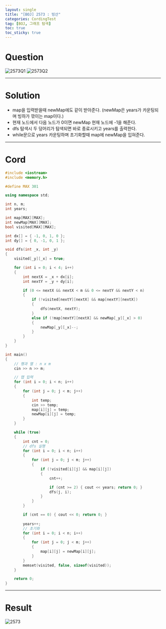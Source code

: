 ```yaml
---
layout: single
title: "[BOJ] 2573 : 빙산"
categories: CordingTest
tag: [BOJ, 그래프 탐색]
toc: true
toc_sticky: true
---
```


# Question
![2573Q1](https://user-images.githubusercontent.com/97664446/180218989-c6cc4e66-3810-4628-9a18-40176ee12c9b.PNG)
![2573Q2](https://user-images.githubusercontent.com/97664446/180218981-c1cfd5bf-bc1c-47cf-a6e5-e206471105e6.PNG)


***

# Solution
- map을 입력받을때 newMap에도 같이 받아준다. (newMap은 years가 카운팅되며 빙하가 깎이는 map이다.)
- 현재 노드에서 다음 노드가 0이면 newMap 현재 노드에 -1을 해준다.
- dfs 탐색시 두 덩어리가 탐색되면 바로 종료시키고 years를 출력한다.
- while문으로 years 카운팅하며 초기화할때 map에 newMap을 입혀준다.

***

# Cord
```c++
#include <iostream>
#include <memory.h>

#define MAX 301

using namespace std;

int n, m;
int years;

int map[MAX][MAX];
int newMap[MAX][MAX];
bool visited[MAX][MAX];

int dx[] = { -1, 0, 1, 0 };
int dy[] = { 0, -1, 0, 1 };

void dfs(int _x, int _y)
{
	visited[_y][_x] = true;

	for (int i = 0; i < 4; i++)
	{
		int nextX = _x + dx[i];
		int nextY = _y + dy[i];

		if (0 <= nextX && nextX < m && 0 <= nextY && nextY < n)
		{
			if (!visited[nextY][nextX] && map[nextY][nextX])
			{
				dfs(nextX, nextY);
			}
			else if (!map[nextY][nextX] && newMap[_y][_x] > 0)
			{
				newMap[_y][_x]--;
			}
		}
	}
}

int main()
{
	// 행과 열 : n x m
	cin >> n >> m;

	// 맵 입력
	for (int i = 0; i < n; i++)
	{
		for (int j = 0; j < m; j++)
		{
			int temp;
			cin >> temp;
			map[i][j] = temp;
			newMap[i][j] = temp;
		}
	}

	while (true)
	{
		int cnt = 0;
		// dfs 실행
		for (int i = 0; i < n; i++)
		{
			for (int j = 0; j < m; j++)
			{
				if (!visited[i][j] && map[i][j])
				{
					cnt++;

					if (cnt >= 2) { cout << years; return 0; }
					dfs(j, i);
				}
			}
		}

		if (cnt == 0) { cout << 0; return 0; }
		
		years++;
		// 초기화
		for (int i = 0; i < n; i++)
		{
			for (int j = 0; j < m; j++)
			{
				map[i][j] = newMap[i][j];
			}
		}
		memset(visited, false, sizeof(visited));
	}

	return 0;
}

```

***

# Result
![2573](https://user-images.githubusercontent.com/97664446/180218988-4f884ef1-e546-4992-aa8e-c4408192a66e.PNG)